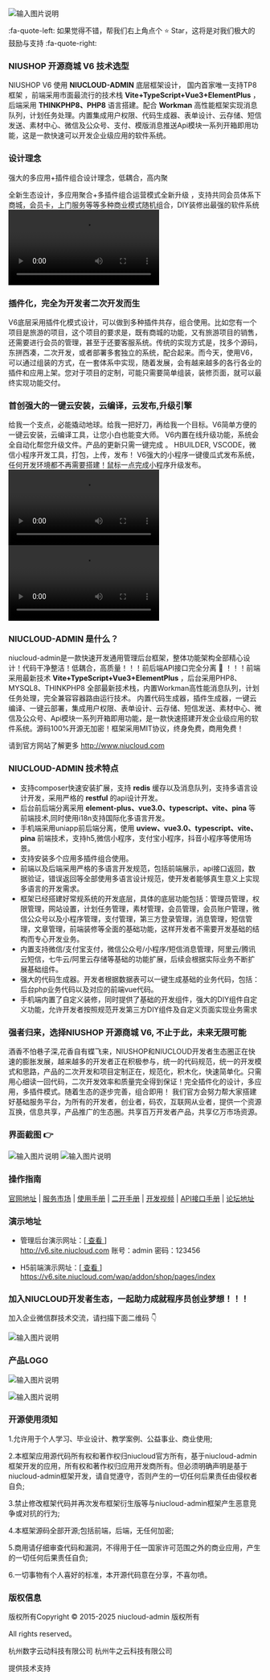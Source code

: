 ![输入图片说明](https://media.niucloud.com/1712133019020249f332e83457a01a6799472e0495_aliyun.png)


 :fa-quote-left: 如果觉得不错，帮我们右上角点个 ⭐ Star，这将是对我们极大的鼓励与支持 :fa-quote-right: 

### NIUSHOP 开源商城 V6 技术选型
NIUSHOP V6 使用  **NIUCLOUD-ADMIN**  底层框架设计， 国内首家唯一支持TP8框架 ，前端采用市面最流行的技术栈  **Vite+TypeScript+Vue3+ElementPlus** ，后端采用 **THINKPHP8、PHP8** 语言搭建。配合 **Workman** 高性能框架实现消息队列，计划任务处理。内置集成用户权限、代码生成器、表单设计、云存储、短信发送、素材中心、微信及公众号、支付、模版消息推送Api模块一系列开箱即用功能，这是一款快速可以开发企业级应用的软件系统。


### 设计理念

强大的多应用+插件组合设计理念，低耦合，高内聚

全新生态设计，多应用聚合+多插件组合运营模式全新升级 ，支持共同会员体系下商城，会员卡，上门服务等等多种商业模式随机组合，DIY装修出最强的软件系统
![输入图片说明](https://media.niucloud.com/17121359313a683829f636b46eed943e837f6acb6a_aliyun.mp4)

### 插件化，完全为开发者二次开发而生
V6底层采用插件化模式设计，可以做到多种插件共存，组合使用。比如您有一个项目是旅游的项目，这个项目的要求是，既有商城的功能，又有旅游项目的销售，还需要进行会员的管理，甚至于还要客服系统。传统的实现方式是，找多个源码，东拼西凑，二次开发，或者部署多套独立的系统，配合起来。而今天，使用V6，可以通过组装的方式，在一套体系中实现，随着发展，会有越来越多的各行各业的插件和应用上架。您对于项目的定制，可能只需要简单组装，装修页面，就可以最终实现功能交付。


### 首创强大的一键云安装，云编译，云发布,升级引擎
给我一个支点，必能撬动地球。给我一把好刀，再给我一个目标。V6简单方便的一键云安装，云编译工具，让您小白也能变大师。
V6内置在线升级功能，系统会全自动化帮您升级文件。产品的更新只需一键完成 。
HBUILDER, VSCODE，微信小程序开发工具，打包，上传，发布！ V6强大的小程序一键傻瓜式发布系统，任何开发环境都不再需要搭建！鼠标一点完成小程序升级发布。
![输入图片说明](https://media.niucloud.com/171214000404e2574b6bfa3ff0a05fafbbb93ea23b_aliyun.mp4)
![输入图片说明](https://media.niucloud.com/17121421916f5969317fac428cb7001711e93d8ae3_aliyun.mp4)

### NIUCLOUD-ADMIN 是什么？
niucloud-admin是一款快速开发通用管理后台框架，整体功能架构全部精心设计！代码干净整洁！低耦合，高质量！！！前后端API接口完全分离 :raised_hands: ！！！前端采用最新技术 **Vite+TypeScript+Vue3+ElementPlus** ，后台采用PHP8、MYSQL8、THINKPHP8 全部最新技术栈，内置Workman高性能消息队列，计划任务处理，完全兼容容器路由运行技术。 内置代码生成器，插件生成器，一键云编译、一键云部署，集成用户权限、表单设计、云存储、短信发送、素材中心、微信及公众号、Api模块一系列开箱即用功能，是一款快速搭建开发企业级应用的软件系统。源码100%开源无加密！框架采用MIT协议，终身免费，商用免费！

请到官方网站了解更多 http://www.niucloud.com

### NIUCLOUD-ADMIN 技术特点 

- 支持composer快速安装扩展，支持 **redis** 缓存以及消息队列，支持多语言设计开发，采用严格的 **restful** 的api设计开发。
- 后台前后端分离采用 **element-plus、vue3.0、typescript、vite、pina** 等前端技术,同时使用i18n支持国际化多语言开发。
- 手机端采用uniapp前后端分离，使用 **uview、vue3.0、typescript、vite、pina** 前端技术，支持h5,微信小程序，支付宝小程序，抖音小程序等使用场景。
- 支持安装多个应用多插件组合使用。
- 前端以及后端采用严格的多语言开发规范，包括前端展示，api接口返回，数据验证，错误返回等全部使用多语言设计规范，使开发者能够真生意义上实现多语言的开发需求。
- 框架已经搭建好常规系统的开发底层，具体的底层功能包括：管理员管理，权限管理，网站设置，计划任务管理，素材管理，会员管理，会员账户管理，微信公众号以及小程序管理，支付管理，第三方登录管理，消息管理，短信管理，文章管理，前端装修等全面的基础功能，这样开发者不需要开发基础的结构而专心开发业务。
- 内置支持微信/支付宝支付，微信公众号/小程序/短信消息管理，阿里云/腾讯云短信，七牛云/阿里云存储等基础的功能扩展，后续会根据实际业务不断扩展基础组件。
- 强大的代码生成器。开发者根据数据表可以一键生成基础的业务代码，包括：后台php业务代码以及对应的前端vue代码。
- 手机端内置了自定义装修，同时提供了基础的开发组件，强大的DIY组件自定义功能，允许开发者按照规范开发第三方DIY组件及自定义页面实现业务需求


### 强者归来，选择NIUSHOP 开源商城 V6, 不止于此，未来无限可能

酒香不怕巷子深,花香自有蝶飞来，NIUSHOP和NIUCLOUD开发者生态圈正在快速的膨胀发展，越来越多的开发者正在积极参与，统一的代码规范，统一的开发模式和思路，产品的二次开发和项目定制正在，规范化，积木化，快速简单化。只需用心细读一回代码，二次开发效率和质量完全得到保证！完全插件化的设计，多应用，多插件模式。随着生态的逐步完善，组合即用！ 我们官方会努力帮大家搭建好基础服务平台，为所有的开发者，创业者，码农，互联网从业者，提供一个资源互换，信息共享，产品推广的生态圈。共享百万开发者产品，共享亿万市场资源。


### 界面截图  :point_right: 
![输入图片说明](https://media.niucloud.com/1712132244c781785a8822b281c8d03f10134c9f97_aliyun.png)
![输入图片说明](https://media.niucloud.com/17121362221b4f7f3c15be7077a4fb351a829f1b35_aliyun.png)



### 操作指南
 [官网地址](https://www.niushop.com)
 | [服务市场](https://www.niucloud.com)
 | [使用手册](https://www.niucloud.com/doc)
 | [二开手册](https://www.niucloud.com/doc)
 | [开发视频](https://www.niucloud.com/doc)
 | [API接口手册](https://api.niucloud.com/apidoc.html?target_id=001)
 | [论坛地址](https://bbs.niucloud.com)

### 演示地址
- 管理后台演示网址：[<a href='http://v6.site.niucloud.com/' target="_blank"> 查看 </a>]       
<a href='http://v6.site.niucloud.com/' target="_blank">http://v6.site.niucloud.com     账号：admin  密码：123456

- H5前端演示网址：[<a href='https://v6.site.niucloud.com/wap/addon/shop/pages/index' target="_blank"> 查看 </a>]       
<a href='https://v6.site.niucloud.com/wap/addon/shop/pages/index' target="_blank">https://v6.site.niucloud.com/wap/addon/shop/pages/index 

### 加入NIUCLOUD开发者生态，一起助力成就程序员创业梦想！！！

加入企业微信群技术交流，请扫描下面二维码 :point_down: 

![输入图片说明](https://media.niucloud.com/170312377249fc5bc70c5f914fda3d7c5cf3413ddc_aliyun.jpg)


### 产品LOGO
![输入图片说明](https://foruda.gitee.com/avatar/1682227978769691031/1342405_niushop_1682227978.png)

![输入图片说明](https://www.niucloud.com/_nuxt/login_logo.650a27e2.png)


### 开源使用须知

1.允许用于个人学习、毕业设计、教学案例、公益事业、商业使用;

2.本框架应用源代码所有权和著作权归niucloud官方所有，基于niucloud-admin框架开发的应用，所有权和著作权归应用开发商所有。但必须明确声明是基于niucloud-admin框架开发，请自觉遵守，否则产生的一切任何后果责任由侵权者自负;

3.禁止修改框架代码并再次发布框架衍生版等与niucloud-admin框架产生恶意竞争或对抗的行为;

4.本框架源码全部开源;包括前端，后端，无任何加密;

5.商用请仔细审查代码和漏洞，不得用于任一国家许可范围之外的商业应用，产生的一切任何后果责任自负;

6.一切事物有个人喜好的标准，本开源代码意在分享，不喜勿喷。


### 版权信息
版权所有Copyright © 2015-2025 niucloud-admin 版权所有

All rights reserved。

杭州数字云动科技有限公司 
杭州牛之云科技有限公司 

提供技术支持
